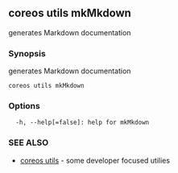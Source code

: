 ## coreos utils mkMkdown

generates Markdown documentation

### Synopsis


generates Markdown documentation

```
coreos utils mkMkdown
```

### Options

```
  -h, --help[=false]: help for mkMkdown
```

### SEE ALSO
* [coreos utils](coreos_utils.md)	 - some developer focused utilies

